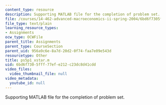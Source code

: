 ```yaml
---
content_type: resource
description: Supporting MATLAB file for the completion of problem set.
file: /courses/14-462-advanced-macroeconomics-ii-spring-2004/6bd6f7305fff77efe212c23dc8d41cdd_ps5p1_xstar.m
file_type: text/plain
learning_resource_types:
- Assignments
ocw_type: OCWFile
parent_title: Assignments
parent_type: CourseSection
parent_uid: 956a9c6e-8a7d-20d2-0f74-faa7e09e543d
resourcetype: Other
title: ps5p1_xstar.m
uid: 6bd6f730-5fff-77ef-e212-c23dc8d41cdd
video_files:
  video_thumbnail_file: null
video_metadata:
  youtube_id: null
---
```

Supporting MATLAB file for the completion of problem set.

